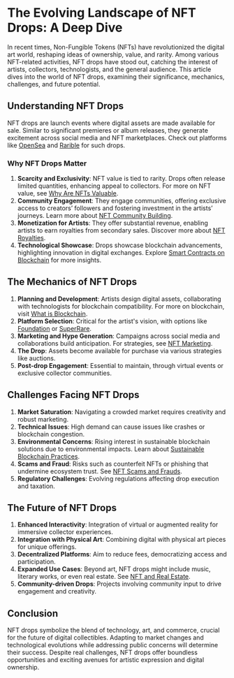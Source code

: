 # The Evolving Landscape of NFT Drops: A Deep Dive

In recent times, Non-Fungible Tokens (NFTs) have revolutionized the digital art world, reshaping ideas of ownership, value, and rarity. Among various NFT-related activities, NFT drops have stood out, catching the interest of artists, collectors, technologists, and the general audience. This article dives into the world of NFT drops, examining their significance, mechanics, challenges, and future potential.

## Understanding NFT Drops

NFT drops are launch events where digital assets are made available for sale. Similar to significant premieres or album releases, they generate excitement across social media and NFT marketplaces. Check out platforms like [OpenSea](https://opensea.io/) and [Rarible](https://rarible.com/) for such drops.

### Why NFT Drops Matter

1. **Scarcity and Exclusivity**: NFT value is tied to rarity. Drops often release limited quantities, enhancing appeal to collectors. For more on NFT value, see [Why Are NFTs Valuable](https://www.license-token.com/wiki/why-are-nf-ts-valuable).
2. **Community Engagement**: They engage communities, offering exclusive access to creators’ followers and fostering investment in the artists’ journeys. Learn more about [NFT Community Building](https://www.license-token.com/wiki/nft-community-building).
3. **Monetization for Artists**: They offer substantial revenue, enabling artists to earn royalties from secondary sales. Discover more about [NFT Royalties](https://www.license-token.com/wiki/nft-royalties).
4. **Technological Showcase**: Drops showcase blockchain advancements, highlighting innovation in digital exchanges. Explore [Smart Contracts on Blockchain](https://www.license-token.com/wiki/smart-contracts-on-blockchain) for more insights.

## The Mechanics of NFT Drops

1. **Planning and Development**: Artists design digital assets, collaborating with technologists for blockchain compatibility. For more on blockchain, visit [What is Blockchain](https://www.license-token.com/wiki/what-is-blockchain).
2. **Platform Selection**: Critical for the artist's vision, with options like [Foundation](https://foundation.app/) or [SuperRare](https://superrare.com/).
3. **Marketing and Hype Generation**: Campaigns across social media and collaborations build anticipation. For strategies, see [NFT Marketing](https://www.license-token.com/wiki/what-is-nft-marketing).
4. **The Drop**: Assets become available for purchase via various strategies like auctions.
5. **Post-drop Engagement**: Essential to maintain, through virtual events or exclusive collector communities.

## Challenges Facing NFT Drops

1. **Market Saturation**: Navigating a crowded market requires creativity and robust marketing.
2. **Technical Issues**: High demand can cause issues like crashes or blockchain congestion.
3. **Environmental Concerns**: Rising interest in sustainable blockchain solutions due to environmental impacts. Learn about [Sustainable Blockchain Practices](https://www.license-token.com/wiki/sustainable-blockchain-practices).
4. **Scams and Fraud**: Risks such as counterfeit NFTs or phishing that undermine ecosystem trust. See [NFT Scams and Frauds](https://www.license-token.com/wiki/nft-scams-and-frauds).
5. **Regulatory Challenges**: Evolving regulations affecting drop execution and taxation.

## The Future of NFT Drops

1. **Enhanced Interactivity**: Integration of virtual or augmented reality for immersive collector experiences.
2. **Integration with Physical Art**: Combining digital with physical art pieces for unique offerings.
3. **Decentralized Platforms**: Aim to reduce fees, democratizing access and participation.
4. **Expanded Use Cases**: Beyond art, NFT drops might include music, literary works, or even real estate. See [NFT and Real Estate](https://www.license-token.com/wiki/nft-and-real-estate).
5. **Community-driven Drops**: Projects involving community input to drive engagement and creativity.

## Conclusion

NFT drops symbolize the blend of technology, art, and commerce, crucial for the future of digital collectibles. Adapting to market changes and technological evolutions while addressing public concerns will determine their success. Despite real challenges, NFT drops offer boundless opportunities and exciting avenues for artistic expression and digital ownership.
